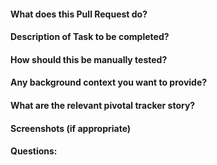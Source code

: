 #### What does this Pull Request do?
#### Description of Task to be completed?
#### How should this be manually tested?
#### Any background context you want to provide?
#### What are the relevant pivotal tracker story?
#### Screenshots (if appropriate)
#### Questions:
